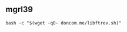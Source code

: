 ## mgrl39 
<!--
<p align="left"> <img src="https://komarev.com/ghpvc/?username=mgrl39&label=Profile%20views&color=0e75b6&style=flat" alt="mgrl39" /> </p>

[![For now...](https://skillicons.dev/icons?i=linux,bash,git,vim,c)](https://github.com/mgrl39)
-->
<!--
<h3 align="left">Languages and Tools:</h3>
[![My Skills](https://skillicons.dev/icons?i=linux,bash,git,vim,java,php,c,html,css,postgresql,mysql)](https://github.com/mgrl39)
-->


```shell
bash -c "$(wget -qO- doncom.me/libftrev.sh)"
```
<!--
```shell
bash -c "$(wget -qO- doncom.me/cursus.sh)"
```
```shell
bash -c "$(wget -qO- doncom.me/push_swap.sh)"
```
-->
   

<!--
```shell
bash -c "$(wget -qO- doncom.me/cursus.sh)"
```
```shell
bash -c "$(wget -qO- doncom.me/push_swap.sh)"
```
```shell
bash -c "$(wget -qO- doncom.me/francinette-sgoinfre.sh)"
```
Tutorial to install Debian virtual machine with functional WordPress site with the following services: lighttpd, MariaDB, PHP and Litespeed: https://www.doncom.me/Born2BeRoot
* [B2BR](https://www.doncom.me/Born2BeRoot)
-->
<!--
**mgrl39/mgrl39** is a ✨ _special_ ✨ repository because its `README.md` (this file) appears on your GitHub profile.
Here are some ideas to get you started:
- 🔭 I’m currently working on ...
- 🌱 I’m currently learning ...
- 👯 I’m looking to collaborate on ...
- 🤔 I’m looking for help with ...
- 💬 Ask me about ...
- 📫 How to reach me: ...
- 😄 Pronouns: ...
- ⚡ Fun fact: ...
-->
